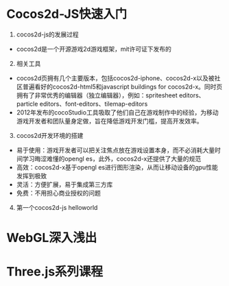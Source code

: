 # Cocos2d-JS快速入门
1. cocos2d-js的发展过程
  + cocos2d是一个开源游戏2d游戏框架，mit许可证下发布的
2. 相关工具
  + cocos2d页拥有几个主要版本，包括cocos2d-iphone、cocos2d-x以及被社区普遍看好的cocos2d-html5和javascript buildings for cocos2d-x。同时页拥有了非常优秀的编辑器（独立编辑器），例如：spritesheet editors、particle editors、font-editors、tilemap-editors
  + 2012年发布的cocoStudio工具吸取了他们自己在游戏制作中的经验，为移动游戏开发者和团队量身定做，旨在降低游戏开发门槛，提高开发效率。
3. cocos2d开发环境的搭建
  + 易于使用：游戏开发者可以把关注焦点放在游戏设置本身，而不必消耗大量时间学习晦涩难懂的opengl es，此外，cocos2d-x还提供了大量的规范
  + 高效：cocos2d-x基于opengl es进行图形渲染，从而让移动设备的gpu性能发挥到极致
  + 灵活：方便扩展，易于集成第三方库
  + 免费：不用担心商业授权的问题
4. 第一个cocos2d-js helloworld

# WebGL深入浅出
# Three.js系列课程
